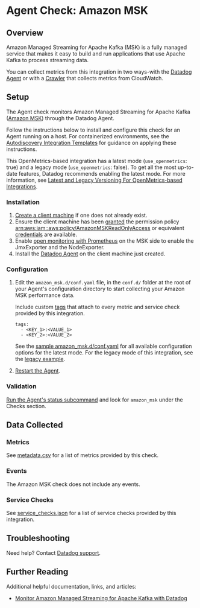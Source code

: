 # Agent Check: Amazon MSK

## Overview

Amazon Managed Streaming for Apache Kafka (MSK) is a fully managed service that makes it easy to build and run applications that use Apache Kafka to process streaming data.

You can collect metrics from this integration in two ways-with the [Datadog Agent](#setup) or with a [Crawler][18] that collects metrics from CloudWatch. 

## Setup

The Agent check monitors Amazon Managed Streaming for Apache Kafka ([Amazon MSK][1]) through the Datadog Agent.

Follow the instructions below to install and configure this check for an Agent running on a host. For containerized environments, see the [Autodiscovery Integration Templates][2] for guidance on applying these instructions.

This OpenMetrics-based integration has a latest mode (`use_openmetrics`: true) and a legacy mode (`use_openmetrics`: false). To get all the most up-to-date features, Datadog recommends enabling the latest mode. For more information, see [Latest and Legacy Versioning For OpenMetrics-based Integrations][19].

### Installation

1. [Create a client machine][3] if one does not already exist.
2. Ensure the client machine has been [granted][4] the permission policy [arn:aws:iam::aws:policy/AmazonMSKReadOnlyAccess][5] or equivalent [credentials][6] are available.
3. Enable [open monitoring with Prometheus][7] on the MSK side to enable the JmxExporter and the NodeExporter.
4. Install the [Datadog Agent][8] on the client machine just created.

### Configuration

1. Edit the `amazon_msk.d/conf.yaml` file, in the `conf.d/` folder at the root of your Agent's configuration directory to start collecting your Amazon MSK performance data. 

   Include custom [tags][17] that attach to every metric and service check provided by this integration.

   ```
   tags:
     - <KEY_1>:<VALUE_1>
     - <KEY_2>:<VALUE_2>
   ```
   
   See the [sample amazon_msk.d/conf.yaml][9] for all available configuration options for the latest mode. For the legacy mode of this integration, see the [legacy example][10].

2. [Restart the Agent][11].

### Validation

[Run the Agent's status subcommand][12] and look for `amazon_msk` under the Checks section.

## Data Collected

### Metrics

See [metadata.csv][13] for a list of metrics provided by this check.

### Events

The Amazon MSK check does not include any events.

### Service Checks

See [service_checks.json][14] for a list of service checks provided by this integration.

## Troubleshooting

Need help? Contact [Datadog support][15].

## Further Reading

Additional helpful documentation, links, and articles:

- [Monitor Amazon Managed Streaming for Apache Kafka with Datadog][16]

[1]: https://aws.amazon.com/msk
[2]: https://docs.khulnasoft.com/agent/kubernetes/integrations/
[3]: https://docs.aws.amazon.com/msk/latest/developerguide/create-client-machine.html
[4]: https://docs.aws.amazon.com/AWSEC2/latest/UserGuide/iam-roles-for-amazon-ec2.html#attach-iam-role
[5]: https://console.aws.amazon.com/iam/home?#/policies/arn:aws:iam::aws:policy/AmazonMSKReadOnlyAccess
[6]: https://boto3.amazonaws.com/v1/documentation/api/latest/guide/configuration.html#configuring-credentials
[7]: https://docs.aws.amazon.com/msk/latest/developerguide/open-monitoring.html
[8]: https://docs.khulnasoft.com/agent/
[9]: https://github.com/KhulnaSoft/integrations-core/blob/master/amazon_msk/khulnasoft_checks/amazon_msk/data/conf.yaml.example
[10]: https://github.com/KhulnaSoft/integrations-core/blob/7.31.x/amazon_msk/khulnasoft_checks/amazon_msk/data/conf.yaml.example
[11]: https://docs.khulnasoft.com/agent/guide/agent-commands/#start-stop-and-restart-the-agent
[12]: https://docs.khulnasoft.com/agent/guide/agent-commands/#agent-status-and-information
[13]: https://github.com/KhulnaSoft/integrations-core/blob/master/amazon_msk/metadata.csv
[14]: https://github.com/KhulnaSoft/integrations-core/blob/master/amazon_msk/assets/service_checks.json
[15]: https://docs.khulnasoft.com/help/
[16]: https://www.khulnasoft.com/blog/monitor-amazon-msk/
[17]: https://docs.khulnasoft.com/getting_started/tagging/
[18]: https://docs.khulnasoft.com/integrations/amazon_msk
[19]: https://docs.khulnasoft.com/integrations/guide/versions-for-openmetrics-based-integrations